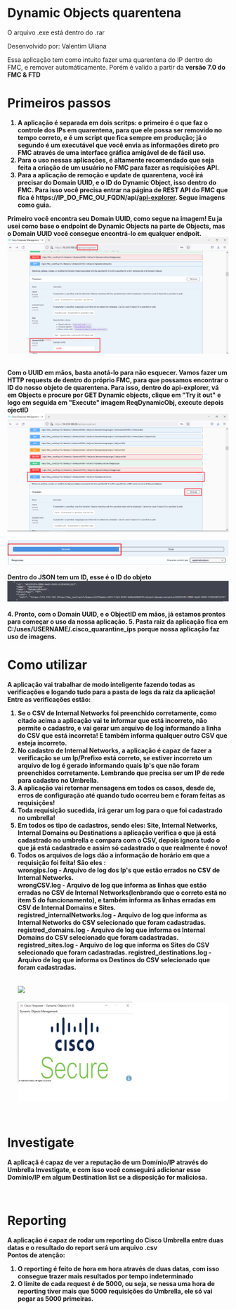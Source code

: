 # Dynamic Objects quarentena
<p>O arquivo .exe está dentro do .rar</p>

Desenvolvido por: Valentim Uliana

Essa aplicação tem como intuito fazer uma quarentena do IP dentro do FMC, e remover automáticamente. Porém é valido a partir da <b>versão 7.0 do FMC & FTD<b>

# Primeiros passos
1. A aplicação é separada em dois scritps: o primeiro é o que faz o controle dos IPs em quarentena, para que ele possa ser removido no tempo correto, e é um script que fica sempre em produção; já o segundo é um executável que você envia as informações direto pro FMC através de uma interface gráfica amigável de de fácil uso.
2. Para o uso nessas aplicações, é altamente recomendado que seja feita a criação de um usuário no FMC para fazer as requisições API.
3. Para a aplicação de remoção e update de quarentena, você irá precisar do Domain UUID, e o ID do Dynamic Object, isso dentro do FMC. Para isso você precisa entrar na página de REST API do FMC que fica é <b> https://IP_DO_FMC_OU_FQDN/api/<u>api-explorer</u></b>. Segue imagens como guia.

Primeiro você encontra seu Domain UUID, como segue na imagem! Eu ja usei como base o endpoint de Dynamic Objects na parte de Objects, mas o Domain UUID você consegue encontrá-lo em qualquer endpoit.
<img src="images/UUID.png"><br><br>

Com o UUID em mãos, basta anotá-lo para não esquecer. Vamos fazer um HTTP requests de dentro do próprio FMC, para que possamos encontrar o ID do nosso objeto de quarentena. Para isso, dentro do api-explorer, vá em Objects e procure por <b>GET</b> Dynamic objects, clique em "Try it out" e logo em seguida em "Execute"
imagem ReqDynamicObj, execute depois ojectID
<img src="images/ReqDynamicObj.png"><br><br>
<img src="images/execute.png"><br><br>
   <b> Dentro do JSON tem um ID, esse é o ID do objeto<b>
<img src="images/ObjectID.png"><br><br>
4. Pronto, com o Domain UUID, e o ObjectID em mãos, já estamos prontos para começar o uso da nossa aplicação.
5. Pasta raiz da aplicação fica em <b>C:/uses/USERNAME/.cisco_quarantine_ips </b> porque nossa aplicação faz uso de imagens.

# Como utilizar
A aplicação vai trabalhar de modo inteligente fazendo todas as verificações e logando tudo para a pasta de logs da raiz da aplicação! Entre as verificações estão:
1. Se o CSV de Internal Networks foi preenchido corretamente, como citado <b>acima</b> a aplicação vai te informar que está incorreto, não permite o cadastro, e vai gerar um arquivo de log informando a linha do CSV que está incorreta! E também informa qualquer outro CSV que esteja incorreto.
2. No cadastro de Internal Networks, a aplicação é capaz de fazer a verificação se um Ip/Prefixo está correto, se estiver incorreto um arquivo de log é gerado informando quais Ip's que não foram preenchidos corretamente. Lembrando que precisa ser um IP de rede para cadastro no Umbrella.
3. A aplicação vai retornar mensagens em todos os casos, desde de, erros de configuração até quando tudo ocorreu bem e foram feitas as requisições!
4. Toda requisição sucedida, irá gerar um log para o que foi cadastrado no umbrella!
5. Em todos os tipo de cadastros, sendo eles: Site, Internal Networks, Internal Domains ou Destinations a aplicação verifica o que já está cadastrado no umbrella e compara com o CSV, depois ignora tudo o que já está cadastrado e assim só cadastrado o que realmente é novo!
6. Todos os arquivos de logs dão a informação de horário em que a requisição foi feita! São eles :<br>
   <b>wrongips.log</b> - Arquivo de log dos Ip's que estão errados no CSV de Internal Networks.<br>
   <b>wrongCSV.log</b> - Arquivo de log que informa as linhas que estão erradas no CSV de Internal Networks(lenbrando que o correto está no <b>item 5</b> do funcionamento), e também informa as linhas erradas em CSV de Internal Domains e Sites.<br>
   <b>registred_internalNetworks.log</b> - Arquivo de log que informa as Internal Networks do CSV selecionado que foram cadastradas.<br>
   <b>registred_domains.log</b> - Arquivo de log que informa os Internal Domains do CSV selecionado que foram cadastradas.<br>
   <b>registred_sites.log</b> - Arquivo de log que informa os Sites do CSV selecionado que foram cadastradas.
   <b>registred_destinations.log</b> - Arquivo de log que informa os Destinos do CSV selecionado que foram cadastradas.
<br><br><br>
<img src="images/access.png"><br><br>
<img src="images/menu.png"><br><br><br>

# Investigate
A aplicaçã é capaz de ver a reputação de um Domínio/IP através do Umbrella Investigate, e com isso você conseguirá adicionar esse Domínio/IP em algum Destination list se a disposição for maliciosa.
<br><br><br>
# Reporting
A aplicação é capaz de rodar um reporting do Cisco Umbrella entre duas datas e o resultado do report será um arquivo <b>.csv</b><br>
Pontos de atenção:
1. O reporting é feito de hora em hora através de duas datas, com isso consegue trazer mais resultados por tempo indeterminado
2. O limite de cada request é de <b>5000</b>, ou seja, se nessa uma hora de reporting tiver mais que 5000 requisições do Umbrella, ele só vai pegar as 5000 primeiras.
